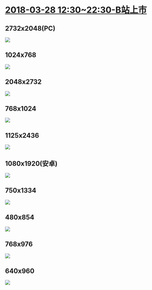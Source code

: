 # [2018-03-28 12:30~22:30-B站上市](https://www.bilibili.com/blackboard/activity-ipo-m.html)
## 2732x2048(PC)
![](http://i0.hdslb.com/bfs/archive/0c7828af0ca89cfff8734cfeafcaa07b79b3a031.jpg)
## 1024x768
![](http://i0.hdslb.com/bfs/archive/70df7f62895fa81f8b0968675248a44abbaf1865.jpg)

## 2048x2732
![](http://i0.hdslb.com/bfs/archive/1357252921f7a1a0ca4a8b0625c90cd9124b4c4d.jpg)
## 768x1024
![](http://i0.hdslb.com/bfs/archive/c76496c7e2429059c1bd3a66027eff0a7cc58a85.jpg)

## 1125x2436
![](http://i0.hdslb.com/bfs/archive/334f1dd9073b3031c4fea0e19fcedd9499a9847e.jpg)

## 1080x1920(安卓)
![](http://i0.hdslb.com/bfs/archive/2e53d7ae2b88f965ec9fdde80a13a61fd5a4e83d.jpg)
## 750x1334
![](http://i0.hdslb.com/bfs/archive/21862cbbc2c1577e0ad627c225c307646b205c2b.jpg)
## 480x854
![](http://i0.hdslb.com/bfs/archive/57c97e6b5d05ab5b49f7a94faa24ef477d58c7c5.jpg)

## 768x976
![](http://i0.hdslb.com/bfs/archive/a824a2aa9a0f62e5ca033283a010df0afaa632cf.jpg)

## 640x960
![](http://i0.hdslb.com/bfs/archive/51f45d27591ea7485d093629accbd5c4bb7424d6.jpg)
